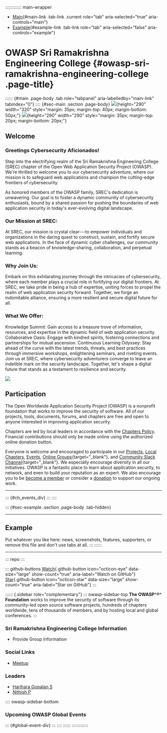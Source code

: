 ::::::::::::: main-wrapper
- [Main](#div-main){#main-link .tab-link .current role="tab"
  aria-selected="true" aria-controls="main"}
- [Example](#div-example){#example-link .tab-link role="tab"
  aria-selected="false" aria-controls="example"}

# OWASP Sri Ramakrishna Engineering College {#owasp-sri-ramakrishna-engineering-college .page-title}

:::::: {#main .page-body .tab role="tabpanel" aria-labelledby="main-link" tabindex="0"}
:::: {#sec-main .section .page-body}
![](assets/images/srec-logo.png){height="290" width="320"
style="margin: 35px; margin-top: 40px; margin-bottom: 50px;"}
![](assets/images/OWASP%20Circle%20logo.png){height="290" width="290"
style="margin: 35px; margin-top: 20px; margin-bottom: 20px;"}

## Welcome

### Greetings Cybersecurity Aficionados!

Step into the electrifying realm of the Sri Ramakrishna Engineering
College (SREC) chapter of the Open Web Application Security Project
(OWASP). We're thrilled to welcome you to our cybersecurity adventure,
where our mission is to safeguard web applications and champion the
cutting-edge frontiers of cybersecurity.

As honored members of the OWASP family, SREC's dedication is unwavering.
Our goal is to foster a dynamic community of cybersecurity enthusiasts,
bound by a shared passion for pushing the boundaries of web application
security in today's ever-evolving digital landscape.

### Our Mission at SREC:

At SREC, our mission is crystal clear---to empower individuals and
organizations in the daring quest to construct, sustain, and fortify
secure web applications. In the face of dynamic cyber challenges, our
community stands as a beacon of knowledge-sharing, collaboration, and
perpetual learning.

### Why Join Us:

Embark on this exhilarating journey through the intricacies of
cybersecurity, where each member plays a crucial role in fortifying our
digital frontiers. At SREC, we take pride in being a hub of expertise,
uniting forces to propel the realm of web application security forward.
Together, we forge an indomitable alliance, ensuring a more resilient
and secure digital future for all.

### What We Offer:

Knowledge Summit: Gain access to a treasure trove of information,
resources, and expertise in the dynamic field of web application
security. Collaborative Oasis: Engage with kindred spirits, fostering
connections and partnerships for mutual ascension. Continuous Learning
Odyssey: Stay ahead of the curve with the latest trends, threats, and
best practices through immersive workshops, enlightening seminars, and
riveting events. Join us at SREC, where cybersecurity adventurers
converge to leave an indelible mark on the security landscape. Together,
let's shape a digital future that stands as a testament to
resilience and security.

![](assets/images/OWASP%20Srec%20Chapter.png)

## Participation

The Open Worldwide Application Security Project (OWASP) is a nonprofit
foundation that works to improve the security of software. All of our
projects, tools, documents, forums, and chapters are free and open to
anyone interested in improving application security.

Chapters are led by local leaders in accordance with the [Chapters
Policy](../www-policy/operational/chapters-2.html). Financial
contributions should only be made online using the authorized online
donation button.

Everyone is welcome and encouraged to participate in our
[Projects](../projects/index.html), [Local
Chapters](../chapters/index.html), [Events](../events/index.html),
[Online
Groups](https://groups.google.com/a/owasp.com/){target="_blank"}, and
[Community Slack Channel](https://owasp.slack.com/){target="_blank"}. We
especially encourage diversity in all our initiatives. OWASP is a
fantastic place to learn about application security, to network, and
even to build your reputation as an expert. We also encourage you to be
[become a member](../membership/index.html) or consider a
[donation](../donate/index.html) to support our ongoing work.

------------------------------------------------------------------------

::: {#ch_events_div}
:::
::::

::: {#sec-example .section .page-body .tab-hidden}

------------------------------------------------------------------------

## Example

Put whatever you like here: news, screenshots, features, supporters, or
remove this file and don't use tabs at all.
:::
::::::

------------------------------------------------------------------------

::: repo
:::

::: github-buttons
[Watch](https://github.com/owasp/www-chapter-sri-ramakrishna-engineering-college/subscription){.github-button
icon="octicon-eye" data-size="large" show-count="true"
aria-label="Watch on GitHub"}
[Star](https://github.com/owasp/www-chapter-sri-ramakrishna-engineering-college){.github-button
icon="octicon-star" data-size="large" show-count="true"
aria-label="Star on GitHub"}
:::

:::::: {.sidebar role="complementary"}
::: owasp-sidebar-top
**The OWASP^®^ Foundation** works to improve the security of software
through its community-led open source software projects, hundreds of
chapters worldwide, tens of thousands of members, and by hosting local
and global conferences.
:::

### Sri Ramakrishna Engineering College Information

- Provide Group Information

### Social Links

- [Meetup](#)

### Leaders

- [Harihara Gopalan
  S](../cdn-cgi/l/email-protection.html#91f9f0e3f8f9f0e3f0bff6fee1f0fdf0ffe2d1fee6f0e2e1bffee3f6)
- [Nithish
  P](../cdn-cgi/l/email-protection.html#e987809d81809a81c799a9869e889a99c7869b8e)

:::: owasp-sidebar-bottom
### Upcoming OWASP Global Events

::: {#global-event-div}
:::
::::
::::::
:::::::::::::
